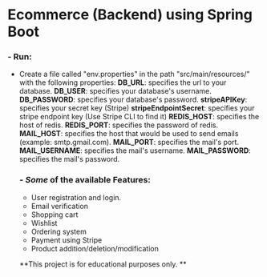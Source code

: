 # Ecommerce (Backend) using Spring Boot
### - Run:
- Create a file called "env.properties" in the path "src/main/resources/" with the following properties:
   **DB_URL**: specifies the url to your database.
   **DB_USER**: specifies your database's username.
   **DB_PASSWORD**: specifies your database's password.
   **stripeAPIKey**: specifies your secret key (Stripe)
   **stripeEndpointSecret**: specifies your stripe endpoint key (Use Stripe CLI to find it)
   **REDIS_HOST**: specifies the host of redis.
   **REDIS_PORT**: specifies the password of redis.
   **MAIL_HOST**: specifies the host that would be used to send emails (example: smtp.gmail.com).
   **MAIL_PORT**: specifies the mail's port.
   **MAIL_USERNAME**: specifies the mail's username.
   **MAIL_PASSWORD**: specifies the mail's password.
   
   
   ### - ***Some*** of the available Features:
   - User registration and login.
   - Email verification
   - Shopping cart
   - Wishlist
   - Ordering system
   - Payment using Stripe
   - Product addition/deletion/modification
   
   **This project is for educational purposes only. **
